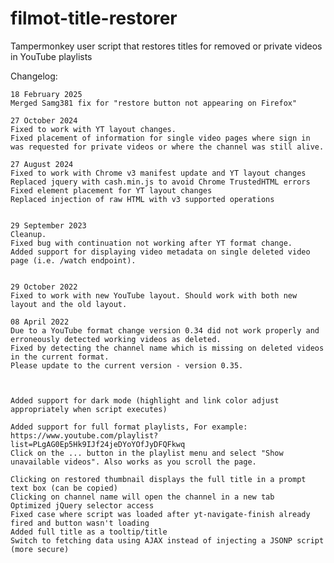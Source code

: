 # filmot-title-restorer
Tampermonkey user script that restores titles for removed or private videos in YouTube playlists


Changelog:

    18 February 2025
    Merged Samg381 fix for "restore button not appearing on Firefox"
    
    27 October 2024
    Fixed to work with YT layout changes.
    Fixed placement of information for single video pages where sign in was requested for private videos or where the channel was still alive.
 
    27 August 2024
    Fixed to work with Chrome v3 manifest update and YT layout changes
    Replaced jquery with cash.min.js to avoid Chrome TrustedHTML errors
    Fixed element placement for YT layout changes
    Replaced injection of raw HTML with v3 supported operations


    29 September 2023
    Cleanup.
    Fixed bug with continuation not working after YT format change.
    Added support for displaying video metadata on single deleted video page (i.e. /watch endpoint).


    29 October 2022
    Fixed to work with new YouTube layout. Should work with both new layout and the old layout.
    
    08 April 2022
    Due to a YouTube format change version 0.34 did not work properly and erroneously detected working videos as deleted.
    Fixed by detecting the channel name which is missing on deleted videos in the current format.
    Please update to the current version - version 0.35.



    Added support for dark mode (highlight and link color adjust appropriately when script executes)
    
    Added support for full format playlists, For example: https://www.youtube.com/playlist?list=PLgAG0Ep5Hk9IJf24jeDYoYOfJyDFQFkwq
    Click on the ... button in the playlist menu and select "Show unavailable videos". Also works as you scroll the page.
    
    Clicking on restored thumbnail displays the full title in a prompt text box (can be copied)
    Clicking on channel name will open the channel in a new tab
    Optimized jQuery selector access
    Fixed case where script was loaded after yt-navigate-finish already fired and button wasn't loading
    Added full title as a tooltip/title
    Switch to fetching data using AJAX instead of injecting a JSONP script (more secure)
    

